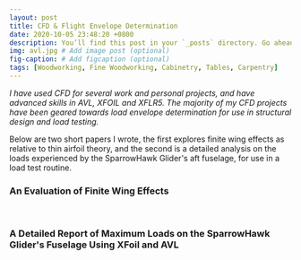 ```yaml
---
layout: post
title: CFD & Flight Envelope Determination
date: 2020-10-05 23:48:20 +0800
description: You’ll find this post in your `_posts` directory. Go ahead and edit it and re-build the site to see your changes. # Add post description (optional)
img: avl.jpg # Add image post (optional)
fig-caption: # Add figcaption (optional)
tags: [Woodworking, Fine Woodworking, Cabinetry, Tables, Carpentry]
---
```


_I have used CFD for several work and personal projects, and have advanced skills in AVL, XFOIL and XFLR5. The majority of my CFD projects have been geared towards load envelope determination for use in structural design and load testing._

Below are two short papers I wrote, the first explores finite wing effects as relative to thin airfoil theory, and the second is a detailed analysis on the loads experienced by the SparrowHawk Glider's aft fuselage, for use in a load test routine.

### An Evaluation of Finite Wing Effects
<object data="{{site.baseurl}}/assets/pdf/Finite-Infinite-Effects.pdf" width="400" height="500" type='application/pdf'></object>
<br />

### A Detailed Report of Maximum Loads on the SparrowHawk Glider's Fuselage Using XFoil and AVL
<object data="{{site.baseurl}}/assets/pdf/SHLoads.pdf" width="400" height="500" type='application/pdf'></object>
<br />